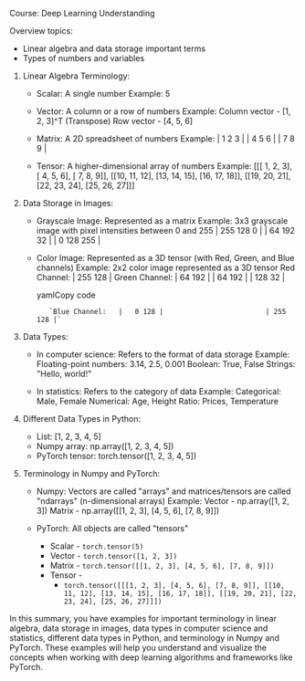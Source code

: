 Course: Deep Learning Understanding

Overview topics:
-   Linear algebra and data storage important terms
-   Types of numbers and variables

1.  Linear Algebra Terminology:
    
    -   Scalar: A single number Example: 5
        
    -   Vector: A column or a row of numbers Example: Column vector - [1, 2, 3]^T (Transpose) Row vector - [4, 5, 6]
        
    -   Matrix: A 2D spreadsheet of numbers Example: | 1 2 3 | | 4 5 6 | | 7 8 9 |
        
    -   Tensor: A higher-dimensional array of numbers Example: [[[ 1, 2, 3], [ 4, 5, 6], [ 7, 8, 9]], [[10, 11, 12], [13, 14, 15], [16, 17, 18]], [[19, 20, 21], [22, 23, 24], [25, 26, 27]]]
        
2.  Data Storage in Images:
    
    -   Grayscale Image: Represented as a matrix Example: 3x3 grayscale image with pixel intensities between 0 and 255 | 255 128 0 | | 64 192 32 | | 0 128 255 |
        
    -   Color Image: Represented as a 3D tensor (with Red, Green, and Blue channels) Example: 2x2 color image represented as a 3D tensor Red Channel: | 255 128 | Green Channel: | 64 192 | | 64 192 | | 128 32 |
        
        yamlCopy code
        
               `Blue Channel:   |   0 128 |                         | 255 128 |`
        
3.  Data Types:
    
    -   In computer science: Refers to the format of data storage Example: Floating-point numbers: 3.14, 2.5, 0.001 Boolean: True, False Strings: "Hello, world!"
        
    -   In statistics: Refers to the category of data Example: Categorical: Male, Female Numerical: Age, Height Ratio: Prices, Temperature
        
4.  Different Data Types in Python:
    
    -   List: [1, 2, 3, 4, 5]
    -   Numpy array: np.array([1, 2, 3, 4, 5])
    -   PyTorch tensor: torch.tensor([1, 2, 3, 4, 5])
5.  Terminology in Numpy and PyTorch:
    
    -   Numpy: Vectors are called "arrays" and matrices/tensors are called "ndarrays" (n-dimensional arrays) Example: Vector - np.array([1, 2, 3]) Matrix - np.array([[1, 2, 3], [4, 5, 6], [7, 8, 9]])
        
    -   PyTorch: All objects are called "tensors" 
	    - Scalar - `torch.tensor(5)`
	    - Vector - `torch.tensor([1, 2, 3])`
	    - Matrix - `torch.tensor([[1, 2, 3], [4, 5, 6], [7, 8, 9]])`
	    - Tensor - 
		    - `torch.tensor([[[1, 2, 3], [4, 5, 6], [7, 8, 9]], [[10, 11, 12], [13, 14, 15], [16, 17, 18]], [[19, 20, 21], [22, 23, 24], [25, 26, 27]]])`

In this summary, you have examples for important terminology in linear algebra, data storage in images, data types in computer science and statistics, different data types in Python, and terminology in Numpy and PyTorch. These examples will help you understand and visualize the concepts when working with deep learning algorithms and frameworks like PyTorch.